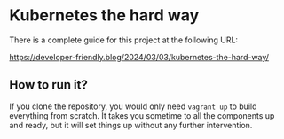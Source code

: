 # Kubernetes the hard way

There is a complete guide for this project at the following URL:

<https://developer-friendly.blog/2024/03/03/kubernetes-the-hard-way/>

## How to run it?

If you clone the repository, you would only need `vagrant up` to build everything
from scratch. It takes you sometime to all the components up and ready, but it
will set things up without any further intervention.
